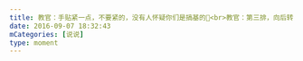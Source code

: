 ```yaml
---
title: 教官：手贴紧一点，不要紧的，没有人怀疑你们是搞基的🙂<br>教官：第三排，向后转！用你们的手勾住前面一排的后摆（然后就是整个方阵前后手拉手🙂）<br>还有一点不明白的就是为什么教官总让我们唱葫芦娃和两只老虎，最不能忍的就是对面方阵唱最炫民族风，总想成最炫常外风🙃
date: 2016-09-07 18:32:43
mCategories: [说说]
type: moment
---
```


<div id="pics-20160907183243"></div>

<script src="/lib/moment/pics.js"></script>
<script>
var data = [
    {"link": "2016-09-07_000000.jpeg", "type": "shuoshuo"}
];
picsRender(data, "pics-20160907183243");
</script>
